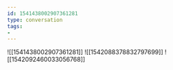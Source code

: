 ```yaml
---
id: 1541438002907361281
type: conversation
tags:
- 
---
```

![[1541438002907361281]]
![[1542088378832797699]]
![[1542092460033056768]]

